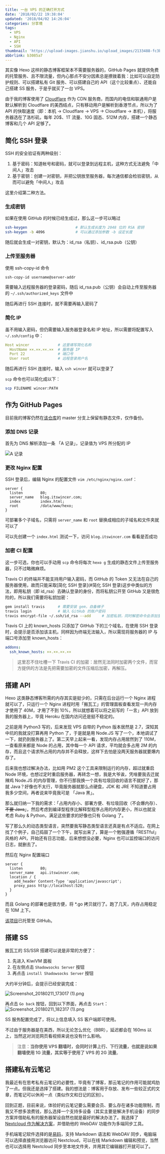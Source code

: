 ```yaml
---
title: 一台 VPS 的正确打开方式
date: '2018/02/22 19:38:04'
updated: '2018/04/02 14:26:04'
categories: 分享境
tags:
  - VPS
  - Nginx
  - API
  - SSH
thumbnail: 'https://upload-images.jianshu.io/upload_images/2133488-fc3b34a2f84d3f30.png'
abbrlink: b3085a7
---
```


其实像 Hexo 这样的静态博客框架本不需要服务器的，GitHub Pages 就提供免费的托管服务、且不限流量，但内心那点不安分因素总是撩拨着我：比如可以自定防护规则、可以搭建私有 Git 服务、可以搭建自己的 API（这个比较重点）、还能自己搭建 SS 服务，于是乎就买了一台 VPS。<!-- more -->

由于我的博客使用了 [Cloudflare](https://www.cloudflare.com/) 作为 CDN 服务商，而国内的电信和联通用户是默认解析到 Cloudflare 的美西结点，只有移动用户是解析到香港节点，所以为了 API 的快取速度（即：本机 -> Cloudflare -> VPS -> Cloudflare -> 本机），将服务器选在了洛杉矶，每年 20$、1T 流量、10G 固态、512M 内存，搭建一个静态博客和几个 API 足够了。

## 简化 SSH 登录

SSH 的安全验证有两种级别：

1. 基于密码：知道帐号和密码，就可以登录到远程主机，这种方式无法避免「中间人」攻击
2. 基于密钥：创建一对密钥，并把公钥放至服务器，每次通信都会检验密钥，从而可以避免「中间人」攻击

这里介绍第二种方法。

### 生成密钥

如果在使用 GitHub 的时候已经生成过，那么这一步可以略过

```bash
ssh-keygen						# 默认生成长度为 2048 位的 RSA 密钥
ssh-keygen -b 4096				# 可以通过添加参数 -b 设定长度
```

随后就会生成一对密钥，默认为：id_rsa（私钥）、id_rsa.pub（公钥）

### 上传至服务器

使用 ssh-copy-id 命令

```bash
ssh-copy-id username@server-addr
```

需要输入远程服务器的登录密码，随后 id_rsa.pub（公钥）会自动上传至服务器的 `~/.ssh/authorized_keys` 文件中

随后再进行 SSH 连接时，就不需要再输入密码了

### 简化 IP

虽不用输入密码，但仍需要输入服务器登录名和 IP 地址，所以需要将配置写入 `~/.ssh/config` 中：

```yaml
Host wincer				# 这里填写简化名称
  HostName ××.××.××.××	# 服务器 IP
  Port 22				# 端口号
  User root				# 远程登录用户名
```

随后再进行 SSH 连接时，输入 `ssh wincer` 就可以登录了

`scp` 命令也可以简化成以下：

```bash
scp FILENAME wincer:PATH 
```

## 作为 GitHub Pages

目前我的博客仍然在[该仓库](https://github.com/WincerChan/MyBlog)的 master 分支上保留有静态文件，仅作备份。

### 添加 DNS 记录

首先为 DNS 解析添加一条 「A 记录」，记录值为 VPS 所分配的 IP

![A 记录](https://i.loli.net/2018/01/27/5a6c5ff6b4f6c.png)

### 更改 Nginx 配置

SSH 登录后，编辑 Nginx 的配置文件 `vim /etc/nginx/nginx.conf`：

```nginx
server {
  listen		80;
  server_name	blog.itswincer.com;
  index 		index.html;
  root 			/data/www/hexo;
}
```

可部署多个子域名，只需将 `server_name` 和 `root` 替换成相应的子域名和文件夹就可以了

可以先创建一个 `index.html`  测试一下，访问 `blog.itswincer.com`  看看是否成功

### 加密 CI 配置


这一步可选，你也可以手动用 `scp` 命令将每次 `hexo g` 生成的静态文件上传至服务器，只不过略微麻烦。

Travis CI 的终端并不能支持用户输入密码，而 GitHub 的 Token 又无法在自己的服务器使用，故而只能采取[简化 SSH 登录](#简化 SSH 登录)这步中类似的方法，即用私钥（即 id_rsa）去确认登录的身份，而将私钥公开至 GitHub 又是很危险的，所以我们需要将私钥加密：

```bash
gem install travis		# 需要安装 gem，自备梯子
travis login			# 输入 GitHub 的账户密码
travis encrypt-file ~/.ssh/id_rsa --add		# 加密私钥，同时解密命令会添加至 travis.yml
```

Travis CI 上的 known_hosts 只添加了 GitHub 下的三个域名，在使用 SSH 登录时，会提示是否添加该主机，同样因为终端无法输入，所以需现将服务器的 IP 与端口号添加至 known_hosts：

```yaml
addons:
  ssh_known_hosts: ××.××.××.××
```

> 这里忍不住吐槽一下 Travis CI 的加密：居然无法同时加密两个文件，而官方提供的方法是先把需要加密的文件压缩后加密，再解压。

## 搭建 API

Hexo 这类静态博客所需的内存其实是挺少的，只需在后台运行一个 Nginx 进程就可以了，只运行一个 Nginx 进程时用「搬瓦工」的管理面板查看发现一共内存才使用了 40M，才用了不到 10%，所以就想着可以将之前写的「一言」API 放到我的服务器上，毕竟 Heroku 在国内访问还是挺不稳定的。

之前是用 Python3 写的，后来发现 VPS 自带的 Python 版本居然是 2.7，深知其中坑的我就没打算再用 Python 了，于是就是用 Node.JS 写了一个，本地调试了一下，就扔到服务器上了。第二天早上起来一看，发现内存占用居然到了 110M，一查看原来都是 Node 的占用，其中每一个 API 请求，平均就会多占用 2M 的内存，而且这个请求所占用的内存并不会释放，这样下去怕是没两天服务器就要爆内存了。

后来我也想过解决办法，比如用 PM2 这个工具来限制运行的内存，超过就重启 Node 环境，也想过定时重启服务器，再转念一想，我是大爷诶，凭啥要我去迁就辣鸡 Node.JS 的内存管理，你不行那我换一个具有垃圾回收的语言不就好了，那就 Java？好像也不太行，毕竟服务器就那么点硬盘，JDK 和 JRE 不知道要占用我多少空间，再者说来毕竟我可是 「Java 黑」。

那么就归纳一下我的需求：「占用内存小、部署方便、有垃圾回收（不会爆内存）、~~不要 Java~~」，然后考虑到编译型程序比解释型程序占用的内存更小，所以也就没考虑 Ruby & Python，满足这些要求的好像也只有 Golang 了。

写了那么久的动态类型语言，突然要我写静态类型语言还真是有点不适应。在网上找了个例子，自己捣鼓了一个下午，就写出来了，算是一个勉强遵循「RESTful」风格的 API，开始还有日志功能，后来想想没必要，Nginx 也可以监控端口的访问日志，就删去了。

然后在 Nginx 配置端口

```nginx
server {
  listen		80;
  server_name	api.itswincer.com;
  location / {
    add_header Content-Type 'application/javascript';
    proxy_pass http://localhost:520;
  }
}
```

而且 Golang 的部署也是很方便，将 *.go 拷贝就行了。跑了几天，内存占用稳定在 10M 上下。

[该项目](https://github.com/WincerChan/hitokoto)已托管至 GitHub。

## 搭建 SS

搬瓦工的 SS/SSR 搭建可以说是非常的方便了：

1. 先进入 KiwiVM 面板
2. 在左侧点击 `Shadowsocks Server` 按钮
3. 再点击 `install Shadowsocks Server` 按钮

大约半分钟后，会提示已经安装完成：

![Screenshot_20180211_173017 (1).png](https://i.loli.net/2018/02/11/5a801b8eb9743.png)

再点击 `Go back` 按钮，回到以下界面，再点击 `Start`：![Screenshot_20180211_182317 (1).png](https://i.loli.net/2018/02/11/5a801b0fe19a1.png)

SS 服务配置完成了，将以上信息填入 SS 客户端即可使用。

不过由于服务器是在美西，所以无论怎么优化（BBR），延迟都会在 160ms 以上，当然这对浏览网页看视频来说也没有什么影响。

> 注意：**当你使用 VPS 翻墙时，会同时计算上行、下行流量，也就是说如果翻墙使用 1G 流量，其实等于使用了 VPS 的 2G 流量**。

## 搭建私有云笔记

我最近有在思考私有云笔记的必要性，毕竟有了博客，那云笔记的作用可能就鸡肋了一点。但我还是选择了搭建。我的想法是：博客用于存放、发布一些较正式的文章，而笔记可以休闲一点（类似作文和日记的区别）。

回到正题，目前来说，体验好的云笔记要么需要会员、要么存在诸多功能限制，而我又不想多浪费钱，那么选择一个支持多设备（其实主要是解决手机设备）的同步方案并借助私有的服务器架设自然也就是最好的解决办法了。我选择了 [Nextcloud 作为解决方案](../bf0413ac/)，并借助他的 WebDAV 功能作为多端同步工具。

手机端笔记软件选择的是[易码](https://www.coolapk.com/apk/me.tshine.easymark)，支持 Markdown 语法和 WebDAV 同步，电脑端可以选择直接用浏览器访问 Nextcloud，可以在线 Markdown 编辑和预览，当然也可以选择用 Nextcloud 同步至本地文件夹，并用其它编辑器打开就可以了。